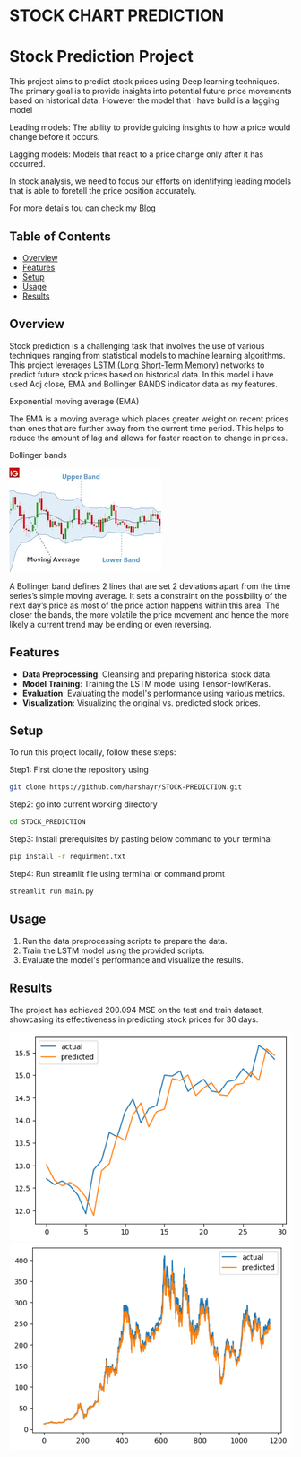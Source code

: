 <h1>STOCK CHART PREDICTION</h1>

# Stock Prediction Project

This project aims to predict stock prices using Deep learning techniques. The primary goal is to provide insights into potential future price movements based on historical data. However the model that i have build is a lagging model

Leading models: The ability to provide guiding insights to how a price would change before it occurs.

Lagging models: Models that react to a price change only after it has occurred.

In stock analysis, we need to focus our efforts on identifying leading models that is able to foretell the price position accurately.

For more details tou can check my [Blog](https://medium.com/@rajputharshal2002/a-deep-dive-into-stock-price-forecasting-with-lstm-and-technical-indicators-86fcca59c3a5)

## Table of Contents
- [Overview](#overview)
- [Features](#features)
- [Setup](#setup)
- [Usage](#usage)
- [Results](#results)


## Overview

Stock prediction is a challenging task that involves the use of various techniques ranging from statistical models to machine learning algorithms. This project leverages [LSTM (Long Short-Term Memory)](https://en.wikipedia.org/wiki/Long_short-term_memory) networks to predict future stock prices based on historical data.
In this model i have used Adj close, EMA and Bollinger BANDS indicator data as my features.

Exponential moving average (EMA)

The EMA is a moving average which places greater weight on recent prices than ones that are further away from the current time period. This helps to reduce the amount of lag and allows for faster reaction to change in prices.

Bollinger bands

![Comparison Graph](Graphs/indicator.png)

A Bollinger band defines 2 lines that are set 2 deviations apart from the time series’s simple moving average. It sets a constraint on the possibility of the next day’s price as most of the price action happens within this area. The closer the bands, the more volatile the price movement and hence the more likely a current trend may be ending or even reversing.

## Features

- **Data Preprocessing**: Cleansing and preparing historical stock data.
- **Model Training**: Training the LSTM model using TensorFlow/Keras.
- **Evaluation**: Evaluating the model's performance using various metrics.
- **Visualization**: Visualizing the original vs. predicted stock prices.

## Setup

To run this project locally, follow these steps:

Step1: First clone the repository using
```sh
git clone https://github.com/harshayr/STOCK-PREDICTION.git
```

Step2: go into current working directory 
```sh
cd STOCK_PREDICTION
```

Step3: Install prerequisites by pasting below command to your terminal
```sh
pip install -r requirment.txt
```

Step4: Run streamlit file using terminal or command promt
```sh
streamlit run main.py
```

## Usage

1. Run the data preprocessing scripts to prepare the data.
2. Train the LSTM model using the provided scripts.
3. Evaluate the model's performance and visualize the results.

## Results

The project has achieved 200.094 MSE on the test and train dataset, showcasing its effectiveness in predicting stock prices for 30 days.

![Comparison Graph](Graphs/pred.png)
![Comparison Graph](Graphs/train.png)

